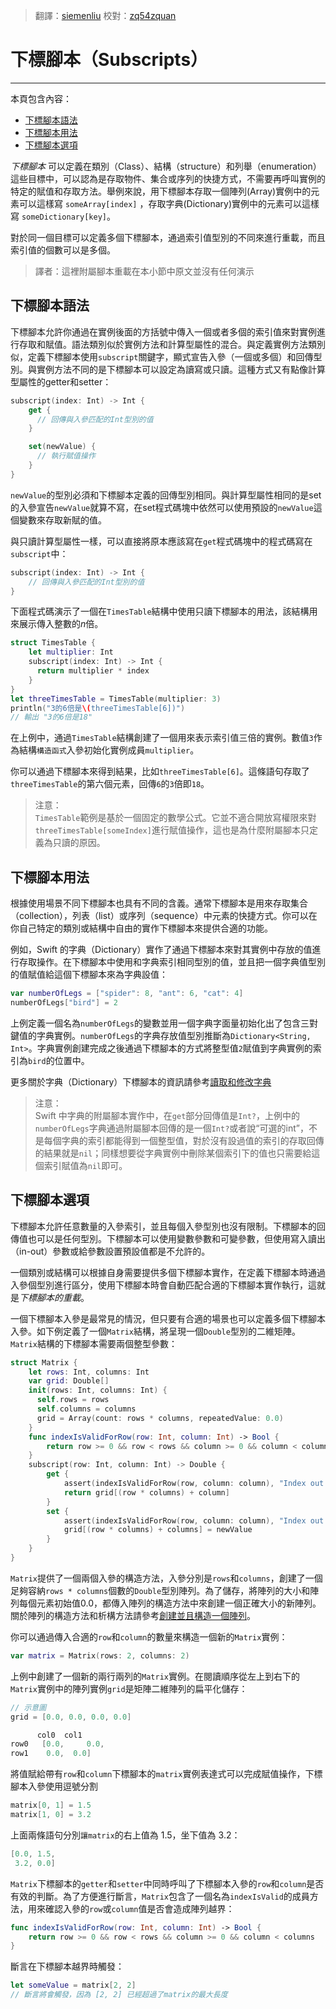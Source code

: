 > 翻譯：[siemenliu](https://github.com/siemenliu)
> 校對：[zq54zquan](https://github.com/zq54zquan)


# 下標腳本（Subscripts）
-----------------

本頁包含內容：

- [下標腳本語法](#subscript_syntax)
- [下標腳本用法](#subscript_usage)
- [下標腳本選項](#subscript_options)

*下標腳本* 可以定義在類別（Class）、結構（structure）和列舉（enumeration）這些目標中，可以認為是存取物件、集合或序列的快捷方式，不需要再呼叫實例的特定的賦值和存取方法。舉例來說，用下標腳本存取一個陣列(Array)實例中的元素可以這樣寫 `someArray[index]` ，存取字典(Dictionary)實例中的元素可以這樣寫 `someDictionary[key]`。

對於同一個目標可以定義多個下標腳本，通過索引值型別的不同來進行重載，而且索引值的個數可以是多個。

> 譯者：這裡附屬腳本重載在本小節中原文並沒有任何演示  

<a name="subscript_syntax"></a>
## 下標腳本語法

下標腳本允許你通過在實例後面的方括號中傳入一個或者多個的索引值來對實例進行存取和賦值。語法類別似於實例方法和計算型屬性的混合。與定義實例方法類別似，定義下標腳本使用`subscript`關鍵字，顯式宣告入參（一個或多個）和回傳型別。與實例方法不同的是下標腳本可以設定為讀寫或只讀。這種方式又有點像計算型屬性的getter和setter：

```swift
subscript(index: Int) -> Int {
    get {
      // 回傳與入參匹配的Int型別的值
    }

    set(newValue) {
      // 執行賦值操作
    }
}
```

`newValue`的型別必須和下標腳本定義的回傳型別相同。與計算型屬性相同的是set的入參宣告`newValue`就算不寫，在set程式碼塊中依然可以使用預設的`newValue`這個變數來存取新賦的值。

與只讀計算型屬性一樣，可以直接將原本應該寫在`get`程式碼塊中的程式碼寫在`subscript`中：

```swift
subscript(index: Int) -> Int {
    // 回傳與入參匹配的Int型別的值
}
```

下面程式碼演示了一個在`TimesTable`結構中使用只讀下標腳本的用法，該結構用來展示傳入整數的*n*倍。

```swift
struct TimesTable {
    let multiplier: Int
    subscript(index: Int) -> Int {
      return multiplier * index
    }
}
let threeTimesTable = TimesTable(multiplier: 3)
println("3的6倍是\(threeTimesTable[6])")
// 輸出 "3的6倍是18"
```

在上例中，通過`TimesTable`結構創建了一個用來表示索引值三倍的實例。數值`3`作為結構`構造函式`入參初始化實例成員`multiplier`。

你可以通過下標腳本來得到結果，比如`threeTimesTable[6]`。這條語句存取了`threeTimesTable`的第六個元素，回傳`6`的`3`倍即`18`。

>注意：  
> `TimesTable`範例是基於一個固定的數學公式。它並不適合開放寫權限來對`threeTimesTable[someIndex]`進行賦值操作，這也是為什麼附屬腳本只定義為只讀的原因。  

<a name="subscript_usage"></a>
## 下標腳本用法

根據使用場景不同下標腳本也具有不同的含義。通常下標腳本是用來存取集合（collection），列表（list）或序列（sequence）中元素的快捷方式。你可以在你自己特定的類別或結構中自由的實作下標腳本來提供合適的功能。

例如，Swift 的字典（Dictionary）實作了通過下標腳本來對其實例中存放的值進行存取操作。在下標腳本中使用和字典索引相同型別的值，並且把一個字典值型別的值賦值給這個下標腳本來為字典設值：

```swift
var numberOfLegs = ["spider": 8, "ant": 6, "cat": 4]
numberOfLegs["bird"] = 2
```

上例定義一個名為`numberOfLegs`的變數並用一個字典字面量初始化出了包含三對鍵值的字典實例。`numberOfLegs`的字典存放值型別推斷為`Dictionary<String, Int>`。字典實例創建完成之後通過下標腳本的方式將整型值`2`賦值到字典實例的索引為`bird`的位置中。

更多關於字典（Dictionary）下標腳本的資訊請參考[讀取和修改字典](../chapter2/04_Collection_Types.html)

> 注意：  
> Swift 中字典的附屬腳本實作中，在`get`部分回傳值是`Int?`，上例中的`numberOfLegs`字典通過附屬腳本回傳的是一個`Int?`或者說“可選的int”，不是每個字典的索引都能得到一個整型值，對於沒有設過值的索引的存取回傳的結果就是`nil`；同樣想要從字典實例中刪除某個索引下的值也只需要給這個索引賦值為`nil`即可。  

<a name="subscript_options"></a>
## 下標腳本選項

下標腳本允許任意數量的入參索引，並且每個入參型別也沒有限制。下標腳本的回傳值也可以是任何型別。下標腳本可以使用變數參數和可變參數，但使用寫入讀出（in-out）參數或給參數設置預設值都是不允許的。

一個類別或結構可以根據自身需要提供多個下標腳本實作，在定義下標腳本時通過入參個型別進行區分，使用下標腳本時會自動匹配合適的下標腳本實作執行，這就是*下標腳本的重載*。

一個下標腳本入參是最常見的情況，但只要有合適的場景也可以定義多個下標腳本入參。如下例定義了一個`Matrix`結構，將呈現一個`Double`型別的二維矩陣。`Matrix`結構的下標腳本需要兩個整型參數：

```swift
struct Matrix {
    let rows: Int, columns: Int
    var grid: Double[]
    init(rows: Int, columns: Int) {
      self.rows = rows
      self.columns = columns
      grid = Array(count: rows * columns, repeatedValue: 0.0)
    }
    func indexIsValidForRow(row: Int, column: Int) -> Bool {
        return row >= 0 && row < rows && column >= 0 && column < columns
    }
    subscript(row: Int, column: Int) -> Double {
        get {
            assert(indexIsValidForRow(row, column: column), "Index out of range")
            return grid[(row * columns) + column]
        }
        set {
            assert(indexIsValidForRow(row, column: column), "Index out of range")
            grid[(row * columns) + columns] = newValue
        }
    }
}
```

`Matrix`提供了一個兩個入參的構造方法，入參分別是`rows`和`columns`，創建了一個足夠容納`rows * columns`個數的`Double`型別陣列。為了儲存，將陣列的大小和陣列每個元素初始值0.0，都傳入陣列的構造方法中來創建一個正確大小的新陣列。關於陣列的構造方法和析構方法請參考[創建並且構造一個陣列](../chapter2/04_Collection_Types.html)。

你可以通過傳入合適的`row`和`column`的數量來構造一個新的`Matrix`實例：

```swift
var matrix = Matrix(rows: 2, columns: 2)
```

上例中創建了一個新的兩行兩列的`Matrix`實例。在閱讀順序從左上到右下的`Matrix`實例中的陣列實例`grid`是矩陣二維陣列的扁平化儲存：

```swift
// 示意圖
grid = [0.0, 0.0, 0.0, 0.0]

      col0  col1
row0   [0.0,     0.0,
row1    0.0,  0.0]
```

將值賦給帶有`row`和`column`下標腳本的`matrix`實例表達式可以完成賦值操作，下標腳本入參使用逗號分割

```swift
matrix[0, 1] = 1.5
matrix[1, 0] = 3.2
```

上面兩條語句分別`讓matrix`的右上值為 1.5，坐下值為 3.2：

```swift
[0.0, 1.5,
 3.2, 0.0]
```

`Matrix`下標腳本的`getter`和`setter`中同時呼叫了下標腳本入參的`row`和`column`是否有效的判斷。為了方便進行斷言，`Matrix`包含了一個名為`indexIsValid`的成員方法，用來確認入參的`row`或`column`值是否會造成陣列越界：

```swift
func indexIsValidForRow(row: Int, column: Int) -> Bool {
    return row >= 0 && row < rows && column >= 0 && column < columns
}
```

斷言在下標腳本越界時觸發：

```swift
let someValue = matrix[2, 2]
// 斷言將會觸發，因為 [2, 2] 已經超過了matrix的最大長度
```
